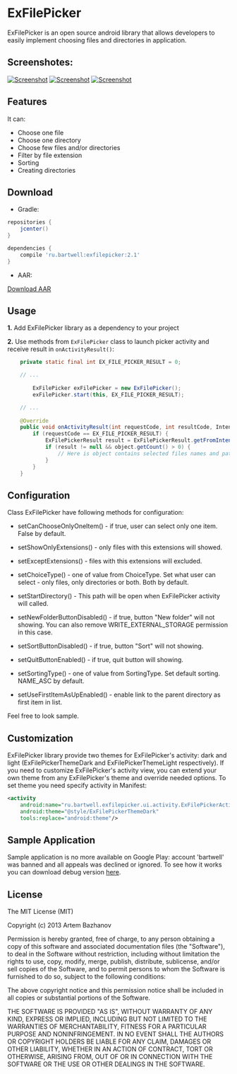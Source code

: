 ExFilePicker
============

ExFilePicker is an open source android library that allows developers to easily implement choosing files and directories in application.

## Screenshotes:

[![Screenshot](https://raw.github.com/bartwell/ExFilePicker/master/stuff/preview-screenshot1.png)](https://raw.github.com/bartwell/ExFilePicker/master/stuff/screenshot1.png) [![Screenshot](https://raw.github.com/bartwell/ExFilePicker/master/stuff/preview-screenshot2.png)](https://raw.github.com/bartwell/ExFilePicker/master/stuff/screenshot2.png) [![Screenshot](https://raw.github.com/bartwell/ExFilePicker/master/stuff/preview-screenshot3.png)](https://raw.github.com/bartwell/ExFilePicker/master/stuff/screenshot3.png)

## Features

It can:
* Choose one file
* Choose one directory
* Choose few files and/or directories
* Filter by file extension
* Sorting
* Creating directories

## Download

* Gradle:

```groovy
repositories {
    jcenter()
}

dependencies {
    compile 'ru.bartwell:exfilepicker:2.1'
}
```

* AAR:

[Download AAR](https://github.com/bartwell/ExFilePicker/tree/master/library/build/outputs/aar/library-release.aar)

## Usage

__1.__ Add ExFilePicker library as a dependency to your project

__2.__ Use methods from `ExFilePicker` class to launch picker activity and receive result in `onActivityResult()`:

```java
	private static final int EX_FILE_PICKER_RESULT = 0;

	// ...
	
		ExFilePicker exFilePicker = new ExFilePicker();
        exFilePicker.start(this, EX_FILE_PICKER_RESULT);

	// ...
	
	@Override
	public void onActivityResult(int requestCode, int resultCode, Intent data) {
		if (requestCode == EX_FILE_PICKER_RESULT) {
		    ExFilePickerResult result = ExFilePickerResult.getFromIntent(data);
			if (result != null && object.getCount() > 0) {
				// Here is object contains selected files names and path
			}
		}
	}
```

## Configuration

Class ExFilePicker have following methods for configuration:

* setCanChooseOnlyOneItem() - if true, user can select only one item. False by default.

* setShowOnlyExtensions() - only files with this extensions will showed.

* setExceptExtensions() - files with this extensions will excluded.

* setChoiceType() - one of value from ChoiceType. Set what user can select - only files, only directories or both. Both by default.

* setStartDirectory() - This path will be open when ExFilePicker activity will called.

* setNewFolderButtonDisabled() - if true, button "New folder" will not showing. You can also remove WRITE_EXTERNAL_STORAGE permission in this case.

* setSortButtonDisabled() - if true, button "Sort" will not showing.

* setQuitButtonEnabled() - if true, quit button will showing.

* setSortingType() - one of value from SortingType. Set default sorting. NAME_ASC by default.

* setUseFirstItemAsUpEnabled() - enable link to the parent directory as first item in list. 

Feel free to look sample.

## Customization

ExFilePicker library provide two themes for ExFilePicker's activity: dark and light (ExFilePickerThemeDark and ExFilePickerThemeLight respectively). If you need to customize ExFilePicker's activity view, you can extend your own theme from any ExFilePicker's theme and override needed options. To set theme you need specify activity in Manifest:

```xml
<activity
    android:name="ru.bartwell.exfilepicker.ui.activity.ExFilePickerActivity"
    android:theme="@style/ExFilePickerThemeDark"
    tools:replace="android:theme"/>
```

## Sample Application

Sample application is no more available on Google Play: account 'bartwell' was banned and all appeals was declined or ignored. To see how it works you can download debug version [here](https://github.com/bartwell/ExFilePicker/tree/master/sample/build/outputs/apk/sample-debug.apk).

## License

The MIT License (MIT)

Copyright (c) 2013 Artem Bazhanov

Permission is hereby granted, free of charge, to any person obtaining a copy of
this software and associated documentation files (the "Software"), to deal in
the Software without restriction, including without limitation the rights to
use, copy, modify, merge, publish, distribute, sublicense, and/or sell copies of
the Software, and to permit persons to whom the Software is furnished to do so,
subject to the following conditions:

The above copyright notice and this permission notice shall be included in all
copies or substantial portions of the Software.

THE SOFTWARE IS PROVIDED "AS IS", WITHOUT WARRANTY OF ANY KIND, EXPRESS OR
IMPLIED, INCLUDING BUT NOT LIMITED TO THE WARRANTIES OF MERCHANTABILITY, FITNESS
FOR A PARTICULAR PURPOSE AND NONINFRINGEMENT. IN NO EVENT SHALL THE AUTHORS OR
COPYRIGHT HOLDERS BE LIABLE FOR ANY CLAIM, DAMAGES OR OTHER LIABILITY, WHETHER
IN AN ACTION OF CONTRACT, TORT OR OTHERWISE, ARISING FROM, OUT OF OR IN
CONNECTION WITH THE SOFTWARE OR THE USE OR OTHER DEALINGS IN THE SOFTWARE.
